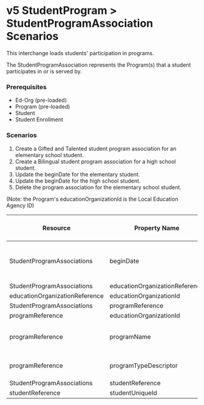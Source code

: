 # v5 StudentProgram > StudentProgramAssociation Scenarios

This interchange loads students' participation in programs.

The StudentProgramAssociation represents the Program(s) that a student
participates in or is served by.

### **Prerequisites**

* Ed-Org (pre-loaded)
* Program (pre-loaded)
* Student
* Student Enrollment

### Scenarios

1. Create a Gifted and Talented student program association for an elementary
    school student.  
2. Create a Bilingual student program association for a high school student.  
3. Update the beginDate for the elementary student.
4. Update the beginDate for the high school student.
5. Delete the program association for the elementary school student.

(Note: the Program's educationOrganizationId is the Local Education Agency ID)

| Resource | Property Name | Is Collection | Data Type | Required / Optional | Scenario 1  <br/>POST | Scenario 2  <br/>POST | Scenario 3  <br/>PUT | Scenario 4  <br/>PUT |
| --- | --- | --- | --- | --- | --- | --- | --- | --- |
| StudentProgramAssociations | beginDate | FALSE | date | REQUIRED | 8/23/<br/>```<br/>[Current School Year]<br/>``` | 8/23/<br/>```<br/>[Current School Year]<br/>``` | **09/30/**<br/>```<br/>**[Current School Year]**<br/>``` | **10/20/**<br/>```<br/>**[Current School Year]**<br/>``` |
| StudentProgramAssociations | educationOrganizationReference | FALSE | educationOrganizationReference | REQUIRED |     |     |     |     |
| educationOrganizationReference | educationOrganizationId | FALSE | integer | REQUIRED | 255901 | 255901 | 255901 | 255901 |
| StudentProgramAssociations | programReference | FALSE | programReference | REQUIRED |     |     |     |     |
| programReference | educationOrganizationId | FALSE | integer | REQUIRED | 255901 | 255901 | 255901 | 255901 |
| programReference | programName | FALSE | string | REQUIRED | Gifted and Talented | Grand Bend Bilingual 101 | Gifted and Talented | Grand Bend Bilingual 101 |
| programReference | programTypeDescriptor | FALSE | programTypeDescriptor | REQUIRED | Gifted and Talented | Bilingual | Gifted and Talented | Bilingual |
| StudentProgramAssociations | studentReference | FALSE | studentReference | REQUIRED |     |     |     |     |
| studentReference | studentUniqueId | FALSE | string | REQUIRED | 111111 | 222222 | 111111 | 222222 |
